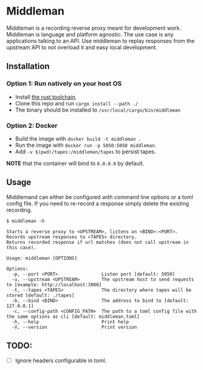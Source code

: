 # Middleman

Middleman is a recording reverse proxy meant for development work.
Middleman is language and platform agnostic.
The use case is any applications talking to an API. Use middleman to replay responses from the upstream API to not overload it and easy local development.

## Installation

### Option 1: Run natively on your host OS

* Install [the rust toolchain](https://www.rust-lang.org/tools/install).
* Clone this repo and run `cargo install --path ./`
* The binary should be installed to `/usr/local/cargo/bin/middleman`

### Option 2: Docker

* Build the image with `docker build -t middleman .`
* Run the image with `docker run -p 5050:5050 middleman`.
* Add `-v $(pwd)/tapes:/middleman/tapes` to persist tapes.

**NOTE** that the container will bind to `0.0.0.0` by default.

## Usage
Middlemand can either be configured with command line options or a toml config file.
If you need to re-record a response simply delete the existing recording.

```shell
$ middleman -h

Starts a reverse proxy to <UPSTREAM>, listens on <BIND>:<PORT>.
Records upstream responses to <TAPES> directory.
Returns recorded response if url matches (does not call upstream in this case).

Usage: middleman [OPTIONS]

Options:
  -p, --port <PORT>                Listen port [default: 5050]
  -u, --upstream <UPSTREAM>        The upstream host to send requests to [example: http://localhost:3000]
  -t, --tapes <TAPES>              The directory where tapes will be stored [default: ./tapes]
  -b, --bind <BIND>                The address to bind to [default: 127.0.0.1]
  -c, --config-path <CONFIG_PATH>  The path to a toml config file with the same options as cli [default: middleman.toml]
  -h, --help                       Print help
  -V, --version                    Print version
```

## TODO:

- [ ] Ignore headers configurable in toml.
